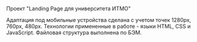 Проект "Landing Page для университета ИТМО"

Адаптация под мобильные устройства сделана с учетом точек 1280px, 760px, 480px. 
Технологии примененные в работе - языки HTML, CSS и JavaScript.
Файловая структура выполнена по БЭМ.
